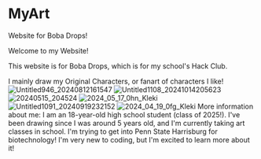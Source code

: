# MyArt
Website for Boba Drops!
<!DOCTYPE html>
<html>
  <head>
    <meta charset="UTF-8">
    <meta name="viewport" content="width=device-width, initial-scale=1.0">
    <!-- The style.css file allows you to change the look of your web pages.
         If you include the next line in all your web pages, they will all share the same look.
         This makes it easier to make new pages for your site. -->
    <link href="/style.css" rel="stylesheet" type="text/css" media="all">
  Welcome to my Website!

   This website is for Boba Drops, which is for my school's Hack Club.

  I mainly draw my Original Characters, or fanart of characters I like!
![Untitled946_20240812161547](https://github.com/user-attachments/assets/ca1472f2-b036-45d2-a662-584b6c1e357b)
![Untitled1108_20241014205623](https://github.com/user-attachments/assets/c39da1a5-d2a4-46a8-992e-a920043440c9)
![20240515_204524](https://github.com/user-attachments/assets/883d7f97-609b-4f4d-af98-6c632eb042ed)
![2024_05_17_0hn_Kleki](https://github.com/user-attachments/assets/4c32a898-168a-45e7-ab0a-3b5d471a404b)
![Untitled1091_20240919232152](https://github.com/user-attachments/assets/b8039ac8-b9d9-4f36-a02e-53cdb6849bff)
![2024_04_19_0fg_Kleki](https://github.com/user-attachments/assets/b3a254fd-c778-47b1-b140-e02652b53678)
  More information about me:
I am an 18-year-old high school student (class of 2025!). I've been drawing since I was around 5 years old, and I'm currently taking art classes in school. I'm trying to get into Penn State Harrisburg for biotechnology! I'm very new to coding, but I'm excited to learn more about it!
